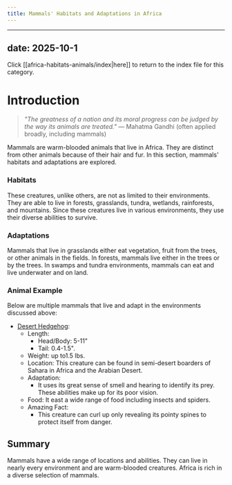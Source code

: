 ```yaml
---
title: Mammals' Habitats and Adaptations in Africa
---
```

---
date: 2025-10-1
---
Click [[africa-habitats-animals/index|here]] to return to the index file for this category.
# Introduction

>_"The greatness of a nation and its moral progress can be judged by the way its animals are treated."_
>— Mahatma Gandhi (often applied broadly, including mammals)

Mammals are warm-blooded animals that live in Africa. They are distinct from other animals because of their hair and fur. In this section, mammals' habitats and adaptations are explored.
### Habitats

These creatures, unlike others, are not as limited to their environments. They are able to live in forests, grasslands, tundra, wetlands, rainforests, and mountains. Since these creatures live in various environments, they use their diverse abilities to survive.
### Adaptations

Mammals that live in grasslands either eat vegetation, fruit from the trees, or other animals in the fields. In forests, mammals live either in the trees or by the trees. In swamps and tundra environments, mammals can eat and live underwater and on land. 
### Animal Example

Below are multiple mammals that live and adapt in the environments discussed above:

- [Desert Hedgehog](https://tse3.mm.bing.net/th/id/OIP.JpXzhqyWWSNzCLefNMkPTQHaEp?rs=1&pid=ImgDetMain&o=7&rm=3):
	- Length:
		- Head/Body: 5-11"
		- Tail: 0.4-1.5".
	- Weight: up to1.5 lbs.
	- Location: This creature can be found in semi-desert boarders of Sahara in Africa and the Arabian Desert.
	- Adaptation:
		- It uses its great sense of smell and hearing to identify its prey. These abilities make up for its poor vision.
	- Food: It east a wide range of food including insects and spiders.
	- Amazing Fact: 
		- This creature can curl up only revealing its pointy spines to protect itself from danger.

## Summary

Mammals have a wide range of locations and abilities. They can live in nearly every environment and are warm-blooded creatures. Africa is rich in a diverse selection of mammals.